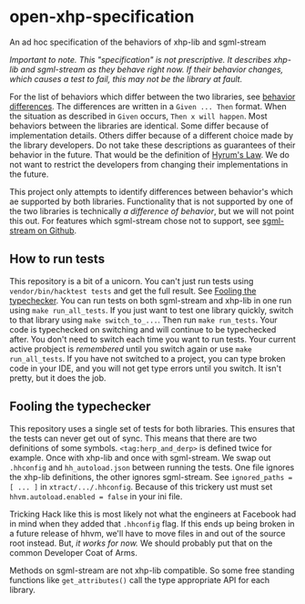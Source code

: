 # open-xhp-specification

An ad hoc specification of the behaviors of xhp-lib and sgml-stream

_Important to note. This "specification" is not prescriptive. It describes xhp-lib and sgml-stream as they behave right now. If their behavior changes, which causes a test to fail, this may not be the library at fault._

For the list of behaviors which differ between the two libraries, see [behavior differences](./behavior_differences.md). The differences are written in a `Given ... Then` format. When the situation as described in `Given` occurs, `Then x will happen`. Most behaviors between the libraries are identical. Some differ because of implementation details. Others differ because of a different choice made by the library developers. Do not take these descriptions as guarantees of their behavior in the future. That would be the definition of [Hyrum's Law](https://www.hyrumslaw.com/). We do not want to restrict the developers from changing their implementations in the future.

This project only attempts to identify differences between behavior's which ae supported by both libraries. Functionality that is not supported by one of the two libraries is technically _a difference of behavior_, but we will not point this out. For features which sgml-stream chose not to support, see [sgml-stream on Github](https://github.com/hershel-theodore-layton/sgml-stream).

## How to run tests

This repository is a bit of a unicorn. You can't just run tests using `vendor/bin/hacktest tests` and get the full result. See [Fooling the typechecker](#fooling-the-typechecker). You can run tests on both sgml-stream and xhp-lib in one run using `make run_all_tests`. If you just want to test one library quickly, switch to that library using `make switch_to_...`. Then run `make run_tests`. Your code is typechecked on switching and will continue to be typechecked after. You don't need to switch each time you want to run tests. Your current active probject is _remembered_ until you switch again or use `make run_all_tests`. If you have not switched to a project, you can type broken code in your IDE, and you will not get type errors until you switch. It isn't pretty, but it does the job.

## Fooling the typechecker

This repository uses a single set of tests for both libraries. This ensures that the tests can never get out of sync. This means that there are two definitions of some symbols. `<tag:herp_and_derp>` is defined twice for example. Once with xhp-lib and once with sgml-stream. We swap out `.hhconfig` and `hh_autoload.json` between running the tests. One file ignores the xhp-lib definitions, the other ignores sgml-stream. See `ignored_paths = [ ... ]` in `xtract/.../.hhconfig`. Because of this trickery ust must set `hhvm.autoload.enabled = false` in your ini file.

Tricking Hack like this is most likely not what the engineers at Facebook had in mind when they added that `.hhconfig` flag. If this ends up being broken in a future release of hhvm, we'll have to move files in and out of the source root instead. But, _it works for now._ We should probably put that on the common Developer Coat of Arms.

Methods on sgml-stream are not xhp-lib compatible. So some free standing functions like `get_attributes()` call the type appropriate API for each library.
